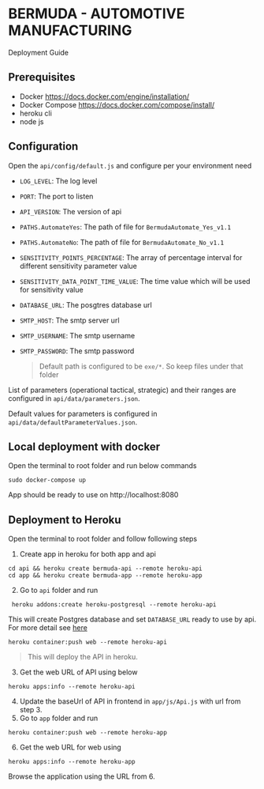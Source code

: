 # BERMUDA - AUTOMOTIVE MANUFACTURING
Deployment Guide

## Prerequisites
- Docker https://docs.docker.com/engine/installation/ 
- Docker Compose  https://docs.docker.com/compose/install/
- heroku cli
- node js

## Configuration
Open the `api/config/default.js` and configure per your environment need
- `LOG_LEVEL`: The log level
- `PORT`: The port to listen
- `API_VERSION`: The version of api
- `PATHS.AutomateYes`: The path of file for `BermudaAutomate_Yes_v1.1`
- `PATHS.AutomateNo`: The path of file for `BermudaAutomate_No_v1.1`
- `SENSITIVITY_POINTS_PERCENTAGE`: The array of percentage interval for different sensitivity parameter value
- `SENSITIVITY_DATA_POINT_TIME_VALUE`: The time value which will be used for sensitivity value
- `DATABASE_URL`: The posgtres database url
- `SMTP_HOST`: The smtp server url
- `SMTP_USERNAME`: The smtp username
- `SMTP_PASSWORD`: The smtp password

  > Default path is configured to be `exe/*`. So keep files under that folder

List of parameters (operational tactical, strategic) and their ranges are configured in `api/data/parameters.json`.

Default values for parameters is configured in `api/data/defaultParameterValues.json`.


## Local deployment with docker
Open the terminal to root folder and run below commands
```
sudo docker-compose up 

```
App should be ready to use on http://localhost:8080


## Deployment to Heroku
Open the terminal to root folder and follow following steps

1. Create app in heroku for both app and api
```
cd api && heroku create bermuda-api --remote heroku-api
cd app && heroku create bermuda-app --remote heroku-app
```
2. Go to `api` folder and run
```
 heroku addons:create heroku-postgresql --remote heroku-api
```
This will create Postgres database and set `DATABASE_URL` ready to use by api. For more detail see [here](https://devcenter.heroku.com/articles/heroku-postgresql)
```
heroku container:push web --remote heroku-api
```
>This will deploy the API in heroku.

3. Get the web URL of API using below 
```
heroku apps:info --remote heroku-api
```
4. Update the baseUrl of API in frontend in `app/js/Api.js` with url from step 3.
5. Go to `app` folder and run
```
heroku container:push web --remote heroku-app
```
6. Get the web URL for web using 
```
heroku apps:info --remote heroku-app
```

Browse the application using the URL from 6.




